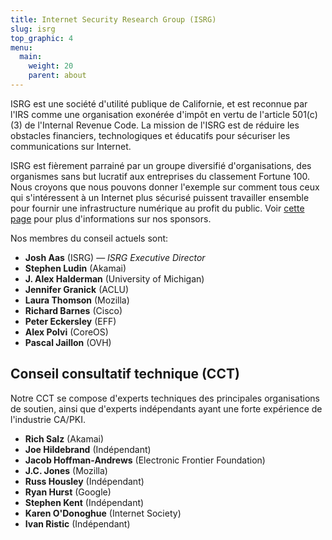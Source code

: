 ```yaml
---
title: Internet Security Research Group (ISRG)
slug: isrg
top_graphic: 4
menu:
  main:
    weight: 20
    parent: about
---
```

ISRG est une société d'utilité publique de Californie, et est reconnue par l'IRS comme une organisation exonérée d'impôt en vertu de l'article 501(c)(3) de l'Internal Revenue Code. La mission de l'ISRG est de réduire les obstacles financiers, technologiques et éducatifs pour sécuriser les communications sur Internet.

ISRG est fièrement parrainé par un groupe diversifié d'organisations, des organismes sans but lucratif aux entreprises du classement Fortune 100. Nous croyons que nous pouvons donner l'exemple sur comment tous ceux qui s'intéressent à un Internet plus sécurisé puissent travailler ensemble pour fournir une infrastructure numérique au profit du public. Voir [cette page](/fr/sponsors/) pour plus d'informations sur nos sponsors.

Nos membres du conseil actuels sont:

* <strong>Josh Aas</strong> (ISRG) &mdash; <i>ISRG Executive Director</i>
* <strong>Stephen Ludin</strong> (Akamai)
* <strong>J. Alex Halderman</strong> (University of Michigan)
* <strong>Jennifer Granick</strong> (ACLU)
* <strong>Laura Thomson</strong> (Mozilla)
* <strong>Richard Barnes</strong> (Cisco)
* <strong>Peter Eckersley</strong> (EFF)
* <strong>Alex Polvi</strong> (CoreOS)
* <strong>Pascal Jaillon</strong> (OVH)

## Conseil consultatif technique (CCT)

Notre CCT se compose d'experts techniques des principales organisations de soutien, ainsi que d'experts indépendants ayant une forte expérience de l'industrie CA/PKI.

* <strong>Rich Salz</strong> (Akamai)
* <strong>Joe Hildebrand</strong> (Indépendant)
* <strong>Jacob Hoffman-Andrews</strong> (Electronic Frontier Foundation)
* <strong>J.C. Jones</strong> (Mozilla)
* <strong>Russ Housley</strong> (Indépendant)
* <strong>Ryan Hurst</strong> (Google)
* <strong>Stephen Kent</strong> (Indépendant)
* <strong>Karen O'Donoghue</strong> (Internet Society)
* <strong>Ivan Ristic</strong> (Indépendant)
